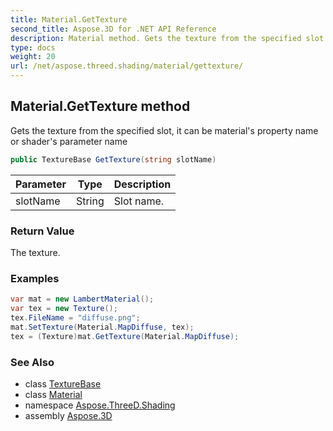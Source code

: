 ```yaml
---
title: Material.GetTexture
second_title: Aspose.3D for .NET API Reference
description: Material method. Gets the texture from the specified slot it can be materials property name or shaders parameter name
type: docs
weight: 20
url: /net/aspose.threed.shading/material/gettexture/
---
```

## Material.GetTexture method

Gets the texture from the specified slot, it can be material's property name or shader's parameter name

```csharp
public TextureBase GetTexture(string slotName)
```

| Parameter | Type | Description |
| --- | --- | --- |
| slotName | String | Slot name. |

### Return Value

The texture.

### Examples

```csharp
var mat = new LambertMaterial();
var tex = new Texture();
tex.FileName = "diffuse.png";
mat.SetTexture(Material.MapDiffuse, tex);
tex = (Texture)mat.GetTexture(Material.MapDiffuse);
```

### See Also

* class [TextureBase](../../texturebase/)
* class [Material](../)
* namespace [Aspose.ThreeD.Shading](../../../aspose.threed.shading/)
* assembly [Aspose.3D](../../../)


